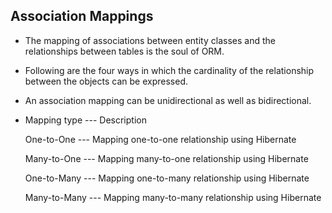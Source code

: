 Association Mappings
--------------------

* The mapping of associations between entity classes and the relationships between tables is the soul of ORM. 

* Following are the four ways in which the cardinality of the relationship between the objects can be expressed. 

* An association mapping can be unidirectional as well as bidirectional.

* Mapping type	--- Description

	One-to-One		--- Mapping one-to-one relationship using Hibernate
	
	Many-to-One		--- Mapping many-to-one relationship using Hibernate
	
	One-to-Many		--- Mapping one-to-many relationship using Hibernate
	
	Many-to-Many	--- Mapping many-to-many relationship using Hibernate